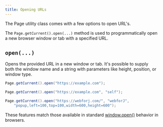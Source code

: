 ```yaml
---
title: Opening URLs 
---
```


The <JavadocLink type="foundation" location="com/webforj/Page" code='true'>Page</JavadocLink> utility class comes with a few options to open URL's. 

The `Page.getCurrent().open(...)` method is used to programmatically open a new browser window or tab with a specified URL.

## `open(...)`

Opens the provided URL in a new window or tab. It's possible to supply both the window name and a string with parameters like height,
position, or window type.

```java
Page.getCurrent().open("https://example.com");

Page.getCurrent().open("https://example.com", "self");

Page.getCurrent().open("https://webforj.com/", "webforJ",
    "popup,left=100,top=100,width=600,height=600");
```

These features match those available in standard [window.open()](https://developer.mozilla.org/en-US/docs/Web/API/Window/open) behavior in browsers.
